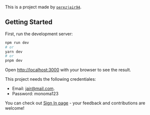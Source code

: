 This is a project made by [`perezjair94`](https://oquendo.vercel.app).

## Getting Started

First, run the development server:

```bash
npm run dev
# or
yarn dev
# or
pnpm dev
```

Open [http://localhost:3000](http://localhost:3000) with your browser to see the result.

This project needs the following credentiales:

- Email: jair@mail.com.
- Password: monoma123

You can check out [Sign In page](https://monoma-test.vercel.app/auth/signin) - your feedback and contributions are welcome!
